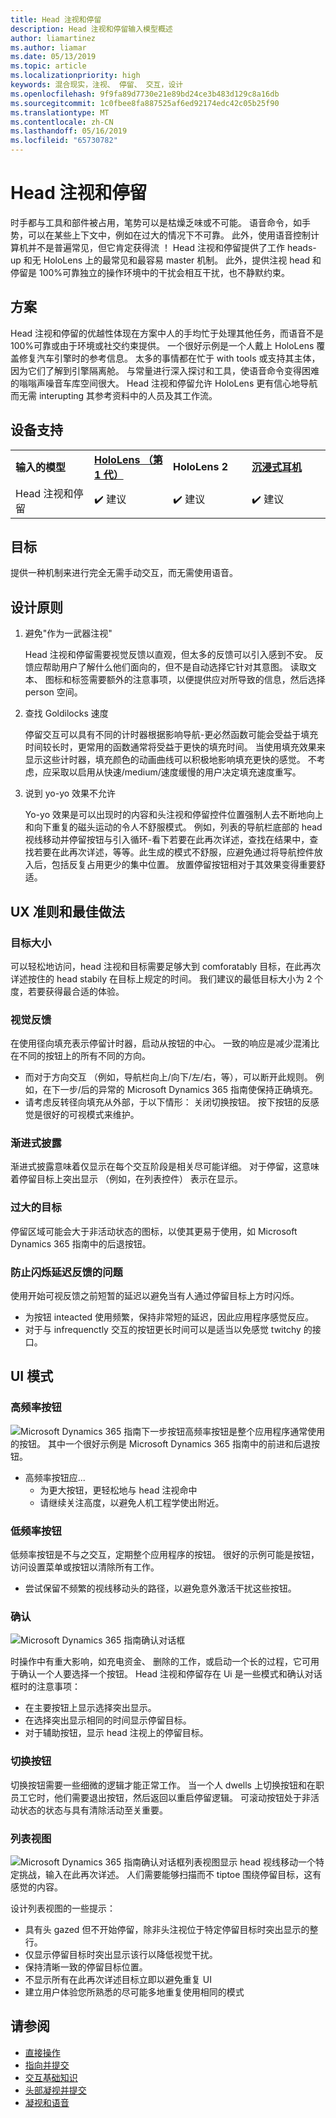 ```yaml
---
title: Head 注视和停留
description: Head 注视和停留输入模型概述
author: liamartinez
ms.author: liamar
ms.date: 05/13/2019
ms.topic: article
ms.localizationpriority: high
keywords: 混合现实，注视、 停留、 交互，设计
ms.openlocfilehash: 9f9fa89d7730e21e89bd24ce3b483d129c8a16db
ms.sourcegitcommit: 1c0fbee8fa887525af6ed92174edc42c05b25f90
ms.translationtype: MT
ms.contentlocale: zh-CN
ms.lasthandoff: 05/16/2019
ms.locfileid: "65730782"
---
```

# <a name="head-gaze-and-dwell"></a>Head 注视和停留

时手都与工具和部件被占用，笔势可以是枯燥乏味或不可能。 语音命令，如手势，可以在某些上下文中，例如在过大的情况下不可靠。 此外，使用语音控制计算机并不是普遍常见，但它肯定获得流 ！ Head 注视和停留提供了工作 heads-up 和无 HoloLens 上的最常见和最容易 master 机制。 此外，提供注视 head 和停留是 100%可靠独立的操作环境中的干扰会相互干扰，也不静默约束。

## <a name="scenarios"></a>方案

Head 注视和停留的优越性体现在方案中人的手均忙于处理其他任务，而语音不是 100%可靠或由于环境或社交约束提供。 一个很好示例是一个人戴上 HoloLens 覆盖修复汽车引擎时的参考信息。 太多的事情都在忙于 with tools 或支持其主体，因为它们了解到引擎隔离舱。 与常量进行深入探讨和工具，使语音命令变得困难的嗡嗡声噪音车库空间很大。 Head 注视和停留允许 HoloLens 更有信心地导航而无需 interupting 其参考资料中的人员及其工作流。 

## <a name="device-support"></a>设备支持

<table>
    <colgroup>
    <col width="25%" />
    <col width="25%" />
    <col width="25%" />
    <col width="25%" />
    </colgroup>
    <tr>
        <td><strong>输入的模型</strong></td>
        <td><a href="hololens-hardware-details.md"><strong>HoloLens （第 1 代）</strong></a></td>
        <td><strong>HoloLens 2</strong></td>
        <td><a href="immersive-headset-hardware-details.md"><strong>沉浸式耳机</strong></a></td>
    </tr>
     <tr>
        <td>Head 注视和停留</td>
        <td>✔️ 建议</td>
        <td>✔️ 建议</td>
        <td>✔️ 建议</td>
    </tr>
</table>

## <a name="goals"></a>目标

提供一种机制来进行完全无需手动交互，而无需使用语音。

## <a name="design-principles"></a>设计原则

1. 避免"作为一武器注视"

    Head 注视和停留需要视觉反馈以直观，但太多的反馈可以引入感到不安。 反馈应帮助用户了解什么他们面向的，但不是自动选择它针对其意图。 读取文本、 图标和标签需要额外的注意事项，以便提供应对所导致的信息，然后选择 person 空间。
    
2. 查找 Goldilocks 速度
    
    停留交互可以具有不同的计时器根据影响导航-更必然函数可能会受益于填充时间较长时，更常用的函数通常将受益于更快的填充时间。 当使用填充效果来显示这些计时器，填充颜色的动画曲线可以积极地影响填充更快的感觉。 不考虑，应采取以启用从快速/medium/速度缓慢的用户决定填充速度重写。
    
3. 说到 yo-yo 效果不允许

    Yo-yo 效果是可以出现时的内容和头注视和停留控件位置强制人去不断地向上和向下重复的磁头运动的令人不舒服模式。 例如，列表的导航栏底部的 head 视线移动并停留按钮与引入循环-看下若要在此再次详述，查找在结果中，查找若要在此再次详述，等等。此生成的模式不舒服，应避免通过将导航控件放入后，包括反复占用更少的集中位置。 放置停留按钮相对于其效果变得重要舒适。

## <a name="ux-guidelines-and-best-practices"></a>UX 准则和最佳做法

### <a name="target-sizes"></a>目标大小
  可以轻松地访问，head 注视和目标需要足够大到 comforatably 目标，在此再次详述按住的 head stabily 在目标上规定的时间。 我们建议的最低目标大小为 2 个度，若要获得最合适的体验。 

### <a name="visual-feedback"></a>视觉反馈

在使用径向填充表示停留计时器，启动从按钮的中心。 一致的响应是减少混淆比在不同的按钮上的所有不同的方向。 

  * 而对于方向交互 （例如，导航栏向上/向下/左/右，等），可以断开此规则。 例如，在下一步/后的异常的 Microsoft Dynamics 365 指南使保持正确填充。
  * 请考虑反转径向填充从外部，于以下情形： 关闭切换按钮。 按下按钮的反感觉是很好的可视模式来维护。 

### <a name="progressive-disclosure"></a>渐进式披露

渐进式披露意味着仅显示在每个交互阶段是相关尽可能详细。 对于停留，这意味着停留目标上突出显示 （例如，在列表控件） 表示在显示。

 ### <a name="oversized-targets"></a>过大的目标
停留区域可能会大于非活动状态的图标，以使其更易于使用，如 Microsoft Dynamics 365 指南中的后退按钮。

### <a name="prevent-flickering-with-delayed-feedback"></a>防止闪烁延迟反馈的问题
使用开始可视反馈之前短暂的延迟以避免当有人通过停留目标上方时闪烁。
* 为按钮 inteacted 使用频繁，保持非常短的延迟，因此应用程序感觉反应。
* 对于与 infrequenctly 交互的按钮更长时间可以是适当以免感觉 twitchy 的接口。

## <a name="ui-patterns"></a>UI 模式

### <a name="high-frequency-buttons"></a>高频率按钮
![Microsoft Dynamics 365 指南下一步按钮](images/GuideNextButton.png "Microsoft Dynamics 365 指南下一步按钮")高频率按钮是整个应用程序通常使用的按钮。 其中一个很好示例是 Microsoft Dynamics 365 指南中的前进和后退按钮。

* 高频率按钮应...
  * 为更大按钮，更轻松地与 head 注视命中
  * 请继续关注高度，以避免人机工程学使出附近。

### <a name="low-frequency-buttons"></a>低频率按钮
低频率按钮是不与之交互，定期整个应用程序的按钮。 很好的示例可能是按钮，访问设置菜单或按钮以清除所有工作。

* 尝试保留不频繁的视线移动头的路径，以避免意外激活干扰这些按钮。 

### <a name="confirmations"></a>确认
![Microsoft Dynamics 365 指南确认对话框](images/GuidesConfirmation.png "Microsoft Dynamics 365 指南确认对话框")

时操作中有重大影响，如充电资金、 删除的工作，或启动一个长的过程，它可用于确认一个人要选择一个按钮。 Head 注视和停留存在 Ui 是一些模式和确认对话框时的注意事项：

  * 在主要按钮上显示选择突出显示。
  * 在选择突出显示相同的时间显示停留目标。
  * 对于辅助按钮，显示 head 注视上的停留目标。
        
### <a name="toggle-buttons"></a>切换按钮
切换按钮需要一些细微的逻辑才能正常工作。 当一个人 dwells 上切换按钮和在职员工它时，他们需要退出按钮，然后返回以重启停留逻辑。 可滚动按钮处于非活动状态的状态与具有清除活动至关重要。 

### <a name="list-views"></a>列表视图
![Microsoft Dynamics 365 指南确认对话框](images/GuidesListView.png "Microsoft Dynamics 365 指南确认对话框")列表视图显示 head 视线移动一个特定挑战，输入在此再次详述。 人们需要能够扫描而不 tiptoe 围绕停留目标，这有感觉的内容。 

设计列表视图的一些提示：
* 具有头 gazed 但不开始停留，除非头注视位于特定停留目标时突出显示的整行。
* 仅显示停留目标时突出显示该行以降低视觉干扰。
* 保持清晰一致的停留目标位置。
* 不显示所有在此再次详述目标立即以避免重复 UI
* 建立用户体验您所熟悉的尽可能多地重复使用相同的模式
 
 ## <a name="see-also"></a>请参阅
* [直接操作](direct-manipulation.md)
* [指向并提交](point-and-commit.md)
* [交互基础知识](interaction-fundamentals.md)
* [头部凝视并提交](gaze-and-commit.md)
* [凝视和语音](voice-design.md)
